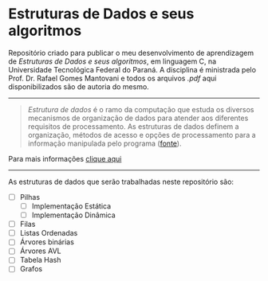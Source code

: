 # Estruturas de Dados e seus algoritmos

Repositório criado para publicar o meu desenvolvimento de aprendizagem de *Estruturas de Dados e seus algoritmos*, em linguagem C, na Universidade Tecnológica Federal do Paraná. A disciplina é ministrada pelo Prof. Dr. Rafael Gomes Mantovani e todos os arquivos *.pdf* aqui disponibilizados são de autoria do mesmo.

-----------------------------------------------------------------------------------------------------------

> *Estrutura de dados* é o ramo da computação que estuda os diversos mecanismos de organização de dados para atender aos diferentes requisitos de processamento. As estruturas de dados definem a organização, métodos de acesso e opções de processamento para a informação manipulada pelo programa ([fonte](https://www.dca.fee.unicamp.br/cursos/EA876/apostila/HTML/node10.html)).

Para mais informações [clique aqui](https://pt.wikipedia.org/wiki/Estrutura_de_dados)

-----------------------------------------------------------------------------------------------------------

As estruturas de dados que serão trabalhadas neste repositório são:

- [ ] Pilhas 
   - [ ] Implementação Estática
   - [ ] Implementação Dinâmica
- [ ] Filas
- [ ] Listas Ordenadas
- [ ] Árvores binárias
- [ ] Árvores AVL
- [ ] Tabela Hash
- [ ] Grafos

